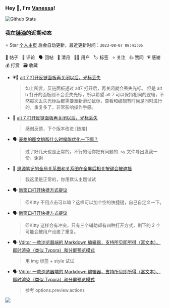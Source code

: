 ### Hey 👋, I'm [Vanessa](http://vanessa.b3log.org/)!

![Github Stats](https://github-readme-stats.vercel.app/api?username=Vanessa219&show_icons=true)

<!--events start -->

### 我在[链滴](https://ld246.com)的近期动态

⭐️ Star [个人主页](https://github.com/Vanessa219/Vanessa219) 后会自动更新，最近更新时间：`2023-08-07 08:41:05`

📝 帖子 &nbsp; 💬 评论 &nbsp; 🗣 回帖 &nbsp; 🌙 清月 &nbsp; 👨‍💻 用户 &nbsp; 🏷️ 标签 &nbsp; ⭐️ 关注 &nbsp; 👍 赞同 &nbsp; 💗 感谢 &nbsp; 💰 打赏 &nbsp; 🗃 收藏

* 💗📝 [alt 7 打开反链面板再关闭以后，光标丢失](https://ld246.com/article/1691126544876)

  > 如上所言，反链面板通过 alt7 打开后，再关闭就会丢失光标。 但是 alt b 打开的面板则不会丢失光标，所以希望 alt 7 可以保持相同的逻辑，不然每次丢失光标后都需要重新滑动鼠标，查看和编辑有时候是同时进行的，重复多了，非常影响操作手感。
* 💬 [alt 7 打开反链面板再关闭以后，光标丢失](https://ld246.com/article/1691126544876/comment/1691159840171#comments)

  > 感谢反馈，下个版本改进 [链接]
* 🗣 [表格的图文排版什么时候能优化一下啊？](https://ld246.com/article/1690555777162/comment/1691066711777#comments)

  > 过了好几天也是正常的，不行的话你把有问题的 .sy 文件导出发我一份，谢谢
* 💬 [思源笔记的全局关系图和关系图在全屏后相关按键会被遮挡](https://ld246.com/article/1691060082995/comment/1691066584885#comments)

  > 我这里是正常的，你用默认主题试试
* 🗣 [新窗口打开快捷方式提议](https://ld246.com/article/1690617780813/comment/1690673839264#comments)

  > @Kitty 不用点击可以嘛？这样可以加个空的快捷键，自己自定义一下。
* 🗣 [新窗口打开快捷方式提议](https://ld246.com/article/1690617780813/comment/1690673839264#comments)

  > @Kitty 这样会有冲突，只有三个辅助却有四种打开方式，剩下的 2 个可能会被用户设置了重复。
* 🗣 [Vditor 一款浏览器端的 Markdown 编辑器，支持所见即所得（富文本）、即时渲染（类似 Typora）和分屏预览模式](https://ld246.com/article/1549638745630/comment/1690969159781#comments)

  > 用 img 标签 + style 试试
* 🗣 [Vditor 一款浏览器端的 Markdown 编辑器，支持所见即所得（富文本）、即时渲染（类似 Typora）和分屏预览模式](https://ld246.com/article/1549638745630/comment/1690959389066#comments)

  > 参考 options.preview.actions


<!--events end -->

<a title="Hits" target="_blank" href="https://github.com/Vanessa219/Vanessa219"><img src="https://hits.b3log.org/Vanessa219/Vanessa219.svg"></a>
